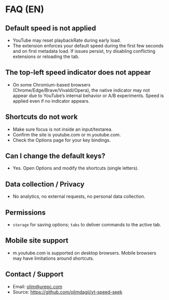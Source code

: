 # FAQ (EN)

## Default speed is not applied
- YouTube may reset playbackRate during early load.
- The extension enforces your default speed during the first few seconds and on first metadata load. If issues persist, try disabling conflicting extensions or reloading the tab.

## The top-left speed indicator does not appear
- On some Chromium-based browsers (Chrome/Edge/Brave/Vivaldi/Opera), the native indicator may not appear due to YouTube’s internal behavior or A/B experiments. Speed is applied even if no indicator appears.

## Shortcuts do not work
- Make sure focus is not inside an input/textarea.
- Confirm the site is youtube.com or m.youtube.com.
- Check the Options page for your key bindings.

## Can I change the default keys?
- Yes. Open Options and modify the shortcuts (single letters).

## Data collection / Privacy
- No analytics, no external requests, no personal data collection.

## Permissions
- `storage` for saving options; `tabs` to deliver commands to the active tab.

## Mobile site support
- m.youtube.com is supported on desktop browsers. Mobile browsers may have limitations around shortcuts.

## Contact / Support
- Email: olim@urepc.com
- Source: https://github.com/olimdagii/yt-speed-seek

